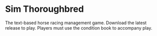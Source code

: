 # Sim Thoroughbred
The text-based horse racing management game. Download the latest release to play. Players must use the condition book to accompany play.
